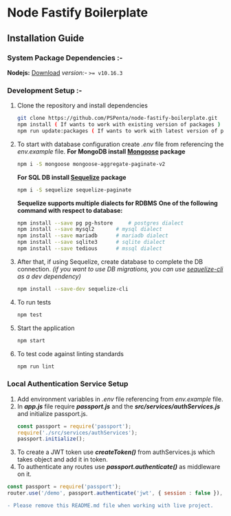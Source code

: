 # Node Fastify Boilerplate

## Installation Guide

### System Package Dependencies :-
 **Nodejs:** [Download](https://nodejs.org/en/download/)
_version:-_ `>= v10.16.3`

### Development Setup :-
1. Clone the repository and install dependencies
	 ```bash
	 git clone https://github.com/PSPenta/node-fastify-boilerplate.git
	 npm install ( If wants to work with existing version of packages )
	 npm run update:packages ( If wants to work with latest version of packages )
	```
2. To start with database configuration create *.env* file from referencing the *env.example* file.
	**For MongoDB install [Mongoose](https://mongoosejs.com/) package**
	```bash
	npm i -S mongoose mongoose-aggregate-paginate-v2
	```

	**For SQL DB install [Sequelize](https://sequelize.org/v5/) package**
	```bash
	npm i -S sequelize sequelize-paginate
	```

	**Sequelize supports multiple dialects for RDBMS**
	**One of the following command with respect to database:**
	```bash
	npm install --save pg pg-hstore 	# postgres dialect
	npm install --save mysql2 		# mysql dialect
	npm install --save mariadb 		# mariadb dialect
	npm install --save sqlite3 		# sqlite dialect
	npm install --save tedious 		# mssql dialect
	```
3. After that, if using Sequelize, create database to complete the DB connection. *(if you want to use DB migrations, you can use [sequelize-cli](https://sequelize.org/master/manual/migrations.html) as a dev dependency)*
	```bash
	npm install --save-dev sequelize-cli
	```

4. To run tests
	```bash
	npm test
	```
5. Start the application
	```bash
	npm start
	```
5. To test code against linting standards
	```bash
	npm run lint
	```

### Local Authentication Service Setup
1. Add environment variables in *.env* file referencing from *env.example* file.
2. In ***app.js*** file require ***passport.js*** and the ***src/services/authServices.js*** and initialize passport.js.
	```js
	const passport = require('passport');
	require('./src/services/authServices');
	passport.initialize();
	```
3. To create a JWT token use ***createToken()*** from authServices.js which takes object and add it in token.
4. To authenticate any routes use ***passport.authenticate()*** as middleware on it.
```js
const passport = require('passport');
router.use('/demo', passport.authenticate('jwt', { session : false }), (req, res) => {});
```

```diff
- Please remove this README.md file when working with live project.
```
